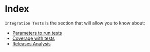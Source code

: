 # Index
`Integration Tests` is the section that will allow you to know about:
  * [Parameters to run tests](https://github.com/wazuh/wazuh-qa/wiki/Parameters-guide---4.2)
  * [Coverage with tests](https://github.com/wazuh/wazuh-qa/wiki/Coverage-on-4.3)
  * [Releases Analysis](https://github.com/wazuh/wazuh-qa/wiki/Releases)


